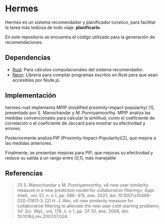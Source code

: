 # Hermes

Hermes es un sistema recomendador y planificador turístico, para facilitar la tarea más tediosa de todo viaje: **planificarlo**.

En este repositorio se encuentra el código utilizado para la generación de recomendaciones.

## Dependencias

- [Rust](https://www.rust-lang.org/): Para cálculos computacionales del sistema recomendador.
- [Neon](https://neon-bindings.com/): Libreria para compilar programas escritos en Rust para que sean accesibles por Node.js.

## Implementación

hermes-rust implementa MPIP (modified proximity-impact-popularity) [1], presentado por S. Manochandar y M. Punniyamoorthy. MPIP analiza las medidas convencionales para calcular la similitud, como el coeficiente de correlación o el coeficiente de Jaccard para mostrar su efectividad y errores. 

Posteriormente analiza PIP (Proximity-Impact-Popularity)[2], que mejora a las medidas anteriores.

Finalmente, se presentan mejoras para PIP, que mejoras su efectividad y reduce su salida a un rango entre [0,1], más manejable

## Referencias

> [1] S. Manochandar y M. Punniyamoorthy, «A new user similarity measure in a new
prediction model for collaborative filtering», Appl. Intell., vol. 51, n. o 1, pp. 586-
615, ene. 2021, doi: 10.1007/s10489-020-01811-3.
> [2] H. J. Ahn, «A new similarity measure for collaborative filtering to alleviate the new
user cold-starting problem», Inf. Sci. (Ny)., vol. 178, n. o 1, pp. 37-51, ene. 2008, doi:
10.1016/j.ins.2007.07.024.


